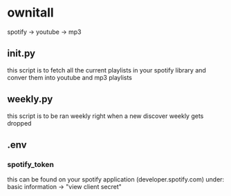 # ownitall
spotify -> youtube -> mp3

## init.py
this script is to fetch all the current playlists in your spotify library and conver them into youtube and mp3 playlists

## weekly.py
this script is to be ran weekly right when a new discover weekly gets dropped  


## .env
### spotify_token
this can be found on your spotify application (developer.spotify.com) under:  
    basic information -> "view client secret"
